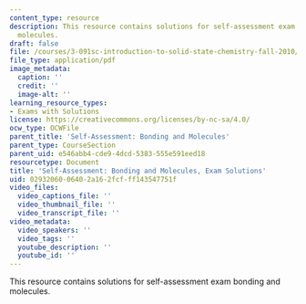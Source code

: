 ```yaml
---
content_type: resource
description: This resource contains solutions for self-assessment exam bonding and
  molecules.
draft: false
file: /courses/3-091sc-introduction-to-solid-state-chemistry-fall-2010/0293206006402a162fcfff143547751f_MIT3_091SCF09_s2_exam_sol.pdf
file_type: application/pdf
image_metadata:
  caption: ''
  credit: ''
  image-alt: ''
learning_resource_types:
- Exams with Solutions
license: https://creativecommons.org/licenses/by-nc-sa/4.0/
ocw_type: OCWFile
parent_title: 'Self-Assessment: Bonding and Molecules'
parent_type: CourseSection
parent_uid: e546abb4-cde9-4dcd-5383-555e591eed18
resourcetype: Document
title: 'Self-Assessment: Bonding and Molecules, Exam Solutions'
uid: 02932060-0640-2a16-2fcf-ff143547751f
video_files:
  video_captions_file: ''
  video_thumbnail_file: ''
  video_transcript_file: ''
video_metadata:
  video_speakers: ''
  video_tags: ''
  youtube_description: ''
  youtube_id: ''
---
```

This resource contains solutions for self-assessment exam bonding and molecules.